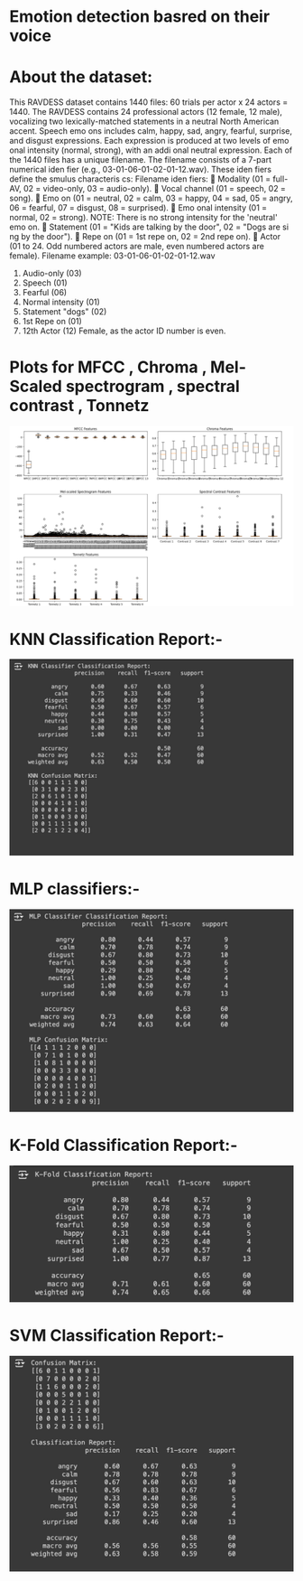 # Emotion detection basred on their voice

# About the dataset: 
This RAVDESS dataset contains 1440 files: 60 trials per actor x 24 actors = 1440. The RAVDESS contains 
24 professional actors (12 female, 12 male), vocalizing two lexically-matched statements in a neutral 
North American accent. Speech emo ons includes calm, happy, sad, angry, fearful, surprise, and disgust 
expressions. Each expression is produced at two levels of emo onal intensity (normal, strong), with an 
addi onal neutral expression. 
Each of the 1440 files has a unique filename. The filename consists of a 7-part numerical iden fier (e.g., 
03-01-06-01-02-01-12.wav). These iden fiers define the smulus characteris cs: 
Filename iden fiers: 
 Modality (01 = full-AV, 02 = video-only, 03 = audio-only). 
 Vocal channel (01 = speech, 02 = song). 
 Emo on (01 = neutral, 02 = calm, 03 = happy, 04 = sad, 05 = angry, 06 = fearful, 07 = disgust, 08 
= surprised). 
 Emo onal intensity (01 = normal, 02 = strong). NOTE: There is no strong intensity for the 
'neutral' emo on. 
 Statement (01 = "Kids are talking by the door", 02 = "Dogs are si ng by the door"). 
 Repe on (01 = 1st repe on, 02 = 2nd repe on). 
 Actor (01 to 24. Odd numbered actors are male, even numbered actors are female). 
Filename example: 03-01-06-01-02-01-12.wav 
1. Audio-only (03) 
2. Speech (01) 
3. Fearful (06) 
4. Normal intensity (01) 
5. Statement "dogs" (02) 
6. 1st Repe on (01) 
7. 12th Actor (12) 
Female, as the actor ID number is even. 


# Plots for MFCC , Chroma , Mel-Scaled spectrogram , spectral contrast , Tonnetz 

![assets/image-2.png](assets/image-2.png)

#  KNN Classification Report:-
![alt text](assets/image-4.png)

# MLP classifiers:-

![assets/image.png](assets/image.png)

# K-Fold Classification Report:-

![assets/image-1.png](assets/image-1.png)

# SVM Classification Report:-

![assets/image6.png](assets/image6.png)